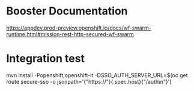 
# Booster Documentation

<https://appdev.prod-preview.openshift.io/docs/wf-swarm-runtime.html#mission-rest-http-secured-wf-swarm>

# Integration test

mvn install -Popenshift,openshift-it -DSSO_AUTH_SERVER_URL=$(oc get route secure-sso -o jsonpath='{"https://"}{.spec.host}{"/auth\n"}')
